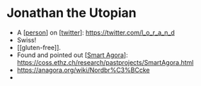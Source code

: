 # Jonathan the Utopian
- A [[person]] on [[twitter]]: https://twitter.com/l_o_r_a_n_d
- Swiss!
- [[gluten-free]].
- Found and pointed out [[Smart Agora]]: https://coss.ethz.ch/research/pastprojects/SmartAgora.html
- https://anagora.org/wiki/Nordbr%C3%BCcke 
- 

[//begin]: # "Autogenerated link references for markdown compatibility"
[person]: person "Person"
[twitter]: twitter "Twitter"
[Smart Agora]: smart-agora "Smart Agora"
[//end]: # "Autogenerated link references"